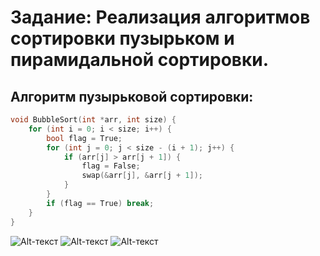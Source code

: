 # Задание: Реализация алгоритмов сортировки пузырьком и пирамидальной сортировки.


## Алгоритм пузырьковой сортировки:

``` C
void BubbleSort(int *arr, int size) {
    for (int i = 0; i < size; i++) {
        bool flag = True;
        for (int j = 0; j < size - (i + 1); j++) {
            if (arr[j] > arr[j + 1]) {
                flag = False;
                swap(&arr[j], &arr[j + 1]);
            }
        }
        if (flag == True) break;
    }
}
```

![Alt-текст](https://github.com/Kobanoss/FLaTA/blob/master/bubble-heap_sort/term.png)
![Alt-текст](https://github.com/Kobanoss/FLaTA/blob/master/bubble-heap_sort/bubble.png)
![Alt-текст](https://github.com/Kobanoss/FLaTA/blob/master/bubble-heap_sort/heap.png)
